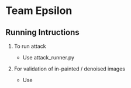 
# Team Epsilon

## Running Intructions
1) To run attack
   - Use attack_runner.py
   
2) For validation of in-painted / denoised images 
   - Use
